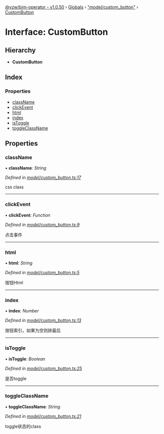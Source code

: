 [@yzw/bim-operator - v1.0.50](../README.md) › [Globals](../globals.md) › ["model/custom_button"](../modules/_model_custom_button_.md) › [CustomButton](_model_custom_button_.custombutton.md)

# Interface: CustomButton

## Hierarchy

* **CustomButton**

## Index

### Properties

* [className](_model_custom_button_.custombutton.md#classname)
* [clickEvent](_model_custom_button_.custombutton.md#clickevent)
* [html](_model_custom_button_.custombutton.md#html)
* [index](_model_custom_button_.custombutton.md#index)
* [isToggle](_model_custom_button_.custombutton.md#istoggle)
* [toggleClassName](_model_custom_button_.custombutton.md#toggleclassname)

## Properties

###  className

• **className**: *String*

*Defined in [model/custom_button.ts:17](https://github.com/youkaisteve/bim-operator/blob/902514b/src/model/custom_button.ts#L17)*

css class

___

###  clickEvent

• **clickEvent**: *Function*

*Defined in [model/custom_button.ts:9](https://github.com/youkaisteve/bim-operator/blob/902514b/src/model/custom_button.ts#L9)*

点击事件

___

###  html

• **html**: *String*

*Defined in [model/custom_button.ts:5](https://github.com/youkaisteve/bim-operator/blob/902514b/src/model/custom_button.ts#L5)*

按钮Html

___

###  index

• **index**: *Number*

*Defined in [model/custom_button.ts:13](https://github.com/youkaisteve/bim-operator/blob/902514b/src/model/custom_button.ts#L13)*

按钮索引，如果为空则排最后

___

###  isToggle

• **isToggle**: *Boolean*

*Defined in [model/custom_button.ts:25](https://github.com/youkaisteve/bim-operator/blob/902514b/src/model/custom_button.ts#L25)*

是否toggle

___

###  toggleClassName

• **toggleClassName**: *String*

*Defined in [model/custom_button.ts:21](https://github.com/youkaisteve/bim-operator/blob/902514b/src/model/custom_button.ts#L21)*

toggle状态的class
